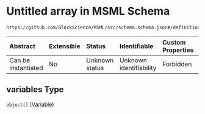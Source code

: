 # Untitled array in MSML Schema

```txt
https://github.com/BlockScience/MSML/src/schema.schema.json#/definitions/State/properties/variables
```



| Abstract            | Extensible | Status         | Identifiable            | Custom Properties | Additional Properties | Access Restrictions | Defined In                                                                  |
| :------------------ | :--------- | :------------- | :---------------------- | :---------------- | :-------------------- | :------------------ | :-------------------------------------------------------------------------- |
| Can be instantiated | No         | Unknown status | Unknown identifiability | Forbidden         | Allowed               | none                | [schema.schema.json\*](../../out/schema.schema.json "open original schema") |

## variables Type

`object[]` ([Variable](schema-definitions-variable.md))
